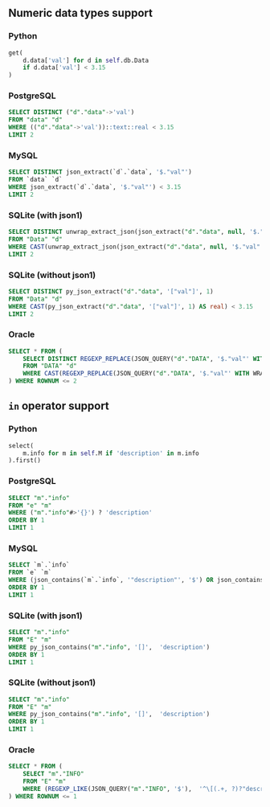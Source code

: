 ## Numeric data types support

### Python
```python
get(
    d.data['val'] for d in self.db.Data
    if d.data['val'] < 3.15
)
```

### PostgreSQL

```sql
SELECT DISTINCT ("d"."data"->'val')
FROM "data" "d"
WHERE (("d"."data"->'val'))::text::real < 3.15
LIMIT 2
```

### MySQL

```sql
SELECT DISTINCT json_extract(`d`.`data`, '$."val"')
FROM `data` `d`
WHERE json_extract(`d`.`data`, '$."val"') < 3.15
LIMIT 2
```

### SQLite (with json1)

```sql
SELECT DISTINCT unwrap_extract_json(json_extract("d"."data", null, '$."val"'))
FROM "Data" "d"
WHERE CAST(unwrap_extract_json(json_extract("d"."data", null, '$."val"')) AS real) < 3.15
LIMIT 2
```

### SQLite (without json1)

```sql
SELECT DISTINCT py_json_extract("d"."data", '["val"]', 1)
FROM "Data" "d"
WHERE CAST(py_json_extract("d"."data", '["val"]', 1) AS real) < 3.15
LIMIT 2
```

### Oracle

```sql
SELECT * FROM (
    SELECT DISTINCT REGEXP_REPLACE(JSON_QUERY("d"."DATA", '$."val"' WITH WRAPPER), '(^\[|\]$)', '')
    FROM "DATA" "d"
    WHERE CAST(REGEXP_REPLACE(JSON_QUERY("d"."DATA", '$."val"' WITH WRAPPER), '(^\[|\]$)', '') AS real) < 3.15
) WHERE ROWNUM <= 2
```

## `in` operator support

### Python
```python
select(
    m.info for m in self.M if 'description' in m.info
).first()
```

 ### PostgreSQL
 
```sql
SELECT "m"."info"
FROM "e" "m"
WHERE ("m"."info"#>'{}') ? 'description'
ORDER BY 1
LIMIT 1
```

### MySQL

```sql
SELECT `m`.`info`
FROM `e` `m`
WHERE (json_contains(`m`.`info`, '"description"', '$') OR json_contains_path(`m`.`info`, 'one', '$."description"'))
ORDER BY 1
LIMIT 1
```

### SQLite (with json1)

```sql
SELECT "m"."info"
FROM "E" "m"
WHERE py_json_contains("m"."info", '[]',  'description')
ORDER BY 1
LIMIT 1
```

### SQLite (without json1)

```sql
SELECT "m"."info"
FROM "E" "m"
WHERE py_json_contains("m"."info", '[]',  'description')
ORDER BY 1
LIMIT 1
```

### Oracle

```sql
SELECT * FROM (
    SELECT "m"."INFO"
    FROM "E" "m"
    WHERE (REGEXP_LIKE(JSON_QUERY("m"."INFO", '$'),  '^\[(.+, ?)?"description"(, ?.+)?\]$') OR JSON_EXISTS("m"."INFO", '$."description"'))
) WHERE ROWNUM <= 1
```